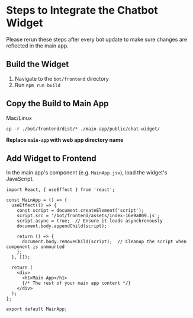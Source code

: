 # Steps to Integrate the Chatbot Widget

Please rerun these steps after every bot update to make sure changes are reflected in the main app.

## Build the Widget
1. Navigate to the `bot/frontend` directory
2. Run `npm run build`

## Copy the Build to Main App
Mac/Linux
```
cp -r ./bot/frontend/dist/* ./main-app/public/chat-widget/
```

**Replace `main-app` with web app directory name**

## Add Widget to Frontend
In the main app's component (e.g. `MainApp.jsx`), load the widget's JavaScript.
```
import React, { useEffect } from 'react';

const MainApp = () => {
  useEffect(() => {
    const script = document.createElement('script');
    script.src = '/bot/frontend/assets/index-16e9a009.js'; 
    script.async = true;  // Ensure it loads asynchronously
    document.body.appendChild(script);
    
    return () => {
      document.body.removeChild(script);  // Cleanup the script when component is unmounted
    };
  }, []);

  return (
    <div>
      <h1>Main App</h1>
      {/* The rest of your main app content */}
    </div>
  );
};

export default MainApp;
```